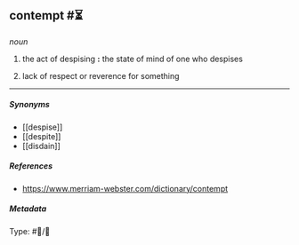 ## contempt #⏳ 

_noun_

1. the act of despising **:** the state of mind of one who despises

2. lack of respect or reverence for something

___
##### Synonyms

-   [[despise]]
-   [[despite]]
-   [[disdain]]

##### References 

- https://www.merriam-webster.com/dictionary/contempt

##### Metadata

Type: #💬/💬 